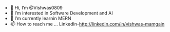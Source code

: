 - 👋 Hi, I’m @Vishwas0809
- 👀 I’m interested in Software Development and AI
- 🌱 I’m currently learnin MERN
- 📫 How to reach me ... LinkedIn-http://linkedin.com/in/vishwas-mamgain


<!---
Vishwas0809/Vishwas0809 is a ✨ special ✨ repository because its `README.md` (this file) appears on your GitHub profile.
You can click the Preview link to take a look at your changes.
--->
